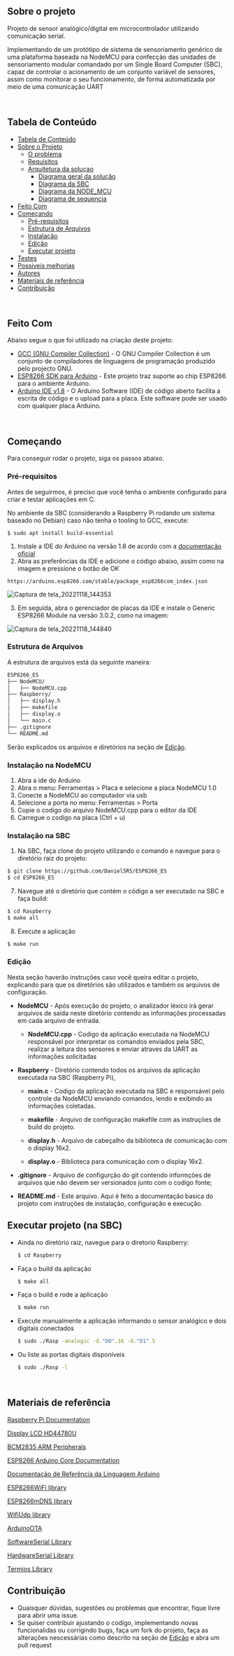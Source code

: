 <!-- PROJECT LOGO -->
## Sobre o projeto
Projeto de sensor analógico/digital em microcontrolador utilizando comunicação serial.

Implementando de um protótipo de sistema de sensoriamento genérico de uma plataforma baseada na NodeMCU para confecção das unidades de sensoriamento modular comandado por um Single Board Computer (SBC), capaz de controlar o acionamento de um conjunto variável de sensores, assim como monitorar o seu funcionamento, de forma automatizada por meio de uma comunicação UART
<br />

<br>

<!-- TABLE OF CONTENTS -->

## Tabela de Conteúdo

- [Tabela de Conteúdo](#tabela-de-conte%C3%BAdo)
- [Sobre o Projeto](#sobre-o-projeto)
   - [O problema](#)
   - [Requisitos](#)
   - [Arquitetura da soluçao](#)
      - [Diagrama geral da solução](#)
      - [Diagrama da SBC](#)
      - [Diagrama da NODE_MCU](#)
      - [Diagrama de sequencia](#)
- [Feito Com](#feito-com)
- [Começando](#come%C3%A7ando)
  - [Pré-requisitos](#pr%C3%A9-requisitos)
  - [Estrutura de Arquivos](#estrutura-de-arquivos)
  - [Instalação](#instala%C3%A7%C3%A3o)
  - [Edição](#edi%C3%A7%C3%A3o)
  - [Executar projeto](#executar-projeto)
- [Testes](#autores)
- [Possiveis melhorias](#autores)
- [Autores](#autores)
- [Materiais de referência](#materiais-de-referência)
- [Contribuição](#contribui%C3%A7%C3%A3o)

<!-- ABOUT THE PROJECT -->

<br>

## Feito Com

Abaixo segue o que foi utilizado na criação deste projeto:

- [GCC (GNU Compiler Collection)](https://gcc.gnu.org/) - O GNU Compiler Collection é um conjunto de compiladores de linguagens de programação produzido pelo projecto GNU.
- [ESP8266 SDK para Arduino](https://github.com/esp8266/Arduino) - Este projeto traz suporte ao chip ESP8266 para o ambiente Arduino.
- [Arduino IDE v1.8](https://www.arduino.cc/en/software) - O Arduino Software (IDE) de código aberto facilita a escrita de código e o upload para a placa. Este software pode ser usado com qualquer placa Arduino.

<br>

<!-- GETTING STARTED -->

## Começando

Para conseguir rodar o projeto, siga os passos abaixo.

### Pré-requisitos

Antes de seguirmos, é preciso que você tenha o ambiente configurado para criar e testar aplicações em C. 

No ambiente da SBC (considerando a Raspberry Pi rodando um sistema baseado no Debian) caso não tenha o tooling to GCC, execute:

```
$ sudo apt install build-essential
```
1. Instale a IDE do Arduino na versão 1.8 de acordo com a [documentação oficial](https://www.arduino.cc/en/software)
2. Abra as preferências da IDE e adicione o código abaixo, assim como na imagem e pressione o botão de OK

```
https://arduino.esp8266.com/stable/package_esp8266com_index.json
```

 ![Captura de tela_20221118_144353](https://user-images.githubusercontent.com/39845798/202769027-3c90d7e9-46e7-466c-a4ce-e1c3c5729711.png)

3. Em seguida, abra o gerenciador de placas da IDE e instale o Generic ESP8266 Module na versão 3.0.2, como na imagem:

![Captura de tela_20221118_144840](https://user-images.githubusercontent.com/39845798/202769949-31b1df48-23b3-4089-b06a-dae98be37bbe.png)

### Estrutura de Arquivos

A estrutura de arquivos está da seguinte maneira:

```bash
ESP8266_ES
├── NodeMCU/
│   ├── NodeMCU.cpp
├── Raspberry/
│   ├── display.h
│   ├── makefile
│   ├── display.o
│   └── main.c
├── .gitignore
└── README.md
```

Serão explicados os arquivos e diretórios na seção de [Edição](#edição).

### Instalação na NodeMCU

1.  Abra a ide do Arduino
2. Abra o menu: Ferramentas > Placa e selecione a placa NodeMCU 1.0
3.  Conecte a NodeMCU ao computador via usb
4.  Selecione a porta no menu: Ferramentas > Porta
5. Copie o codigo do arquivo NodeMCU.cpp para o editor da IDE
6. Carregue o codigo na placa (Ctrl + u)

### Instalação na SBC

1. Na SBC, faça clone do projeto utilizando o comando e navegue para o diretório raiz do projeto:

```sh
$ git clone https://github.com/DanielSRS/ESP8266_ES
$ cd ESP8266_ES
```

7. Navegue até o diretório que contém o código a ser executado na SBC e faça build:

```sh
$ cd Raspberry
$ make all
```

8. Execute a aplicação

```sh
$ make run
```

### Edição

Nesta seção haverão instruções caso você queira editar o projeto, explicando para que os diretórios são utilizados e também os arquivos de configuração.

- **NodeMCU** - Após execução do projeto, o analizador léxico irá gerar arquivos de saída neste diretório contendo as informações processadas em cada arquivo de entrada.

  - **NodeMCU.cpp** - Codigo da aplicação executada na NodeMCU responsável por interpretar os comandos enviados pela SBC, realizar a leitura dos sensores e enviar atraves da UART as informações solicitadas

- **Raspberry** - Diretório contendo todos os arquivos da aplicação executada na SBC (Raspberry Pi),

  - **main.c** - Codigo da aplicação executada na SBC e responsável pelo controle da NodeMCU enviando comandos, lendo e exibindo as informações coletadas.

  - **makefile** - Arquivo de configuração makefile com as instruções de build do projeto.

  - **display.h** - Arquivo de cabeçalho da biblioteca de comunicação com o display 16x2.

  - **display.o** - Biblioteca para comunicação com o display 16x2.

- **.gitignore** - Arquivo de configurção do git contendo informções de arquivos que não devem ser versionados junto com o codigo fonte;

- **README.md** -  Este arquivo. Aqui é feito a documentação basica do projeto com instruções de instalação, configuração e execução.

## Executar projeto (na SBC)

- Ainda no diretório raiz, navegue para o diretorio Raspberry:

  ```sh
  $ cd Raspberry
  ```
- Faça o build da aplicação

  ```sh
  $ make all
  ```

- Faça o build e rode a aplicação

  ```sh
  $ make run
  ```

- Execute manualmente a aplicação informando o sensor analógico e dois digitais conectados

  ```sh
  $ sudo ./Rasp -analogic -d."D0".16 -d."D1".5
  ```
- Ou liste as portas digitais disponíveis 

  ```sh
  $ sudo ./Rasp -l
  ```


<br>

## Materiais de referência
[Raspberry Pi Documentation](https://www.raspberrypi.com/documentation/computers/raspberry-pi.html#raspberry-pi-zero-w)

[Display LCD HD44780U](https://www.google.com/url?sa=t&source=web&rct=j&url=https://www.sparkfun.com/datasheets/LCD/HD44780.pdf&ved=2ahUKEwjso46tlqn6AhVGL7kGHSe6BMEQFnoECGIQAQ&usg=AOvVaw076YT-P88DM3oFFvTDUv43)

[BCM2835 ARM Peripherals](https://www.raspberrypi.org/app/uploads/2012/02/BCM2835-ARM-Peripherals.pdf)

[ESP8266 Arduino Core Documentation](https://readthedocs.org/projects/arduino-esp8266/downloads/pdf/latest/)

[Documentação de Referência da Linguagem Arduino](https://www.arduino.cc/reference/pt/)

[ESP8266WiFi library](https://arduino-esp8266.readthedocs.io/en/latest/esp8266wifi/readme.html)

[ESP8266mDNS library](https://www.arduino.cc/reference/en/libraries/esp8266_mdns/)

[WifiUdp library](https://www.arduino.cc/reference/en/libraries/wifi/wifiudp/)

[ArduinoOTA](https://www.arduino.cc/reference/en/libraries/arduinoota/)

[SoftwareSerial Library](https://www.google.com/url?sa=t&rct=j&q=&esrc=s&source=web&cd=&cad=rja&uact=8&ved=2ahUKEwjSluW4ypz7AhU_kZUCHbP9C5kQFnoECAoQAQ&url=https%3A%2F%2Fwww.arduino.cc%2Fen%2FReference%2FsoftwareSerial&usg=AOvVaw2kUbQNvvMDReS_1LIPB82g)

[HardwareSerial Library](https://github.com/espressif/arduino-esp32/blob/master/cores/esp32/HardwareSerial.h)

[Termios Library](https://pubs.opengroup.org/onlinepubs/7908799/xsh/termios.h.html)

## Contribuição

- Quaisquer dúvidas, sugestões ou problemas que encontrar, fique livre para abrir uma issue.
- Se quiser contribuir ajustando o codigo, implementando novas funcionalidas ou corrigindo bugs, faça um fork do projeto, faça as alterações nescessárias como descrito na seção de [Edição](#edição) e abra um pull request
